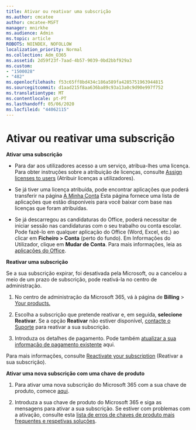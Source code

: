 ```yaml
---
title: Ativar ou reativar uma subscrição
ms.author: cmcatee
author: cmcatee-MSFT
manager: mnirkhe
ms.audience: Admin
ms.topic: article
ROBOTS: NOINDEX, NOFOLLOW
localization_priority: Normal
ms.collection: Adm_O365
ms.assetid: 2d59f23f-7aad-4b57-9039-0bd2bbf929a3
ms.custom:
- "1500028"
- "482"
ms.openlocfilehash: f53c65ff8bd434c186a589fa4285751963944815
ms.sourcegitcommit: d1aad215f8aa636ba89c93a13a0c9d90e997f752
ms.translationtype: MT
ms.contentlocale: pt-PT
ms.lasthandoff: 05/06/2020
ms.locfileid: "44062115"
---
```

# <a name="activate-or-reactivate-a-subscription"></a>Ativar ou reativar uma subscrição

**Ativar uma subscrição**

- Para dar aos utilizadores acesso a um serviço, atribua-lhes uma licença. Para obter instruções sobre a atribuição de licenças, consulte [Assign licenses to users](https://docs.microsoft.com/microsoft-365/admin/manage/assign-licenses-to-users) (Atribuir licenças a utilizadores).

- Se já tiver uma licença atribuída, pode encontrar aplicações que poderá transferir na página [A Minha Conta](https://portal.office.com/account/#installs) Esta página fornece uma lista de aplicações que estão disponíveis para você baixar com base nas licenças que foram atribuídas.

- Se já descarregou as candidaturas do Office, poderá necessitar de iniciar sessão nas candidaturas com o seu trabalho ou conta escolar. Pode fazê-lo em qualquer aplicação do Office (Word, Excel, etc.) ao clicar em **Ficheiro > Conta** (perto do fundo). Em Informações do Utilizador, clique em **Mudar de Conta**. Para mais informações, leia as [aplicações do Office](https://docs.microsoft.com/microsoft-365/admin/setup/install-applications).

**Reativar uma subscrição**

Se a sua subscrição expirar, foi desativada pela Microsoft, ou a cancelou a meio de um prazo de subscrição, pode reativá-la no centro de administração.
  
1. No centro de administração da Microsoft 365, vá à página de **Billing** > [Your products.](https://go.microsoft.com/fwlink/p/?linkid=842054)

2. Escolha a subscrição que pretende reativar e, em seguida, **selecione Reativar**. Se a opção **Reativar** não estiver disponível, [contacte o Suporte](https://docs.microsoft.com/microsoft-365/admin/contact-support-for-business-products) para reativar a sua subscrição.

3. Introduza os detalhes de pagamento. Pode também [atualizar a sua informação de pagamento existente](https://docs.microsoft.com/microsoft-365/commerce/billing-and-payments/add-update-or-remove-credit-card-or-bank-account) aqui.

Para mais informações, consulte [Reactivate your subscription](https://docs.microsoft.com/microsoft-365/commerce/subscriptions/reactivate-your-subscription) (Reativar a sua subscrição).

**Ativar uma nova subscrição com uma chave de produto**

1. Para ativar uma nova subscrição do Microsoft 365 com a sua chave de produto, comece [aqui](https://support.office.com/article/where-to-enter-your-office-product-key-0a82e5ae-739e-4b92-a6f4-2ec780c185db).

2. Introduza a sua chave de produto do Microsoft 365 e siga as mensagens para ativar a sua subscrição. Se estiver com problemas com a ativação, consulte esta [lista de erros de chaves de produto mais frequentes e respetivas soluções](https://docs.microsoft.com/microsoft-365/commerce/product-key-errors-and-solutions).
